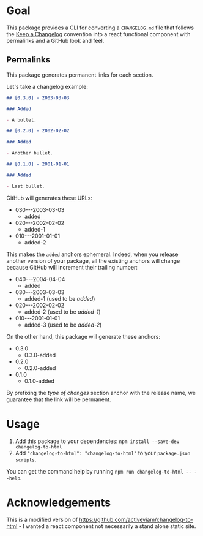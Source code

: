 # Goal

This package provides a CLI for converting a `CHANGELOG.md` file that follows the [Keep a Changelog](http://keepachangelog.com/en/1.0.0) convention into a react functional component with permalinks and a GitHub look and feel.

## Permalinks

This package generates permanent links for each section.

Let's take a changelog example:

```markdown
## [0.3.0] - 2003-03-03

### Added

- A bullet.

## [0.2.0] - 2002-02-02

### Added

- Another bullet.

## [0.1.0] - 2001-01-01

### Added

- Last bullet.
```

GitHub will generates these URLs:

- 030---2003-03-03
  - added
- 020---2002-02-02
  - added-1
- 010---2001-01-01
  - added-2

This makes the `added` anchors ephemeral.
Indeed, when you release another version of your package, all the existing anchors will change because GitHub will increment their trailing number:

- 040---2004-04-04
  - added
- 030---2003-03-03
  - added-1 (used to be _added_)
- 020---2002-02-02
  - added-2 (used to be _added-1_)
- 010---2001-01-01
  - added-3 (used to be _added-2_)

On the other hand, this package will generate these anchors:

- 0.3.0
  - 0.3.0-added
- 0.2.0
  - 0.2.0-added
- 0.1.0
  - 0.1.0-added

By prefixing the _type of changes_ section anchor with the release name, we guarantee that the link will be permanent.

# Usage

1. Add this package to your dependencies: `npm install --save-dev changelog-to-html`
2. Add `"changelog-to-html": "changelog-to-html"` to your `package.json` `scripts`.

You can get the command help by running `npm run changelog-to-html -- --help`.

# Acknowledgements

This is a modified version of https://github.com/activeviam/changelog-to-html - I wanted a react component not necessarily a stand alone static site.
